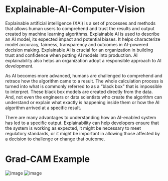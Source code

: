 # Explainable-AI-Computer-Vision
Explainable artificial intelligence (XAI) is a set of processes and methods that allows human users to comprehend and trust the results and output created by machine learning algorithms. Explainable AI is used to describe an AI model, its expected impact and potential biases. It helps characterize model accuracy, fairness, transparency and outcomes in AI-powered decision making. Explainable AI is crucial for an organization in building trust and confidence when putting AI models into production. AI explainability also helps an organization adopt a responsible approach to AI development.

As AI becomes more advanced, humans are challenged to comprehend and retrace how the algorithm came to a result. The whole calculation process is turned into what is commonly referred to as a “black box" that is impossible to interpret. These black box models are created directly from the data. And, not even the engineers or data scientists who create the algorithm can understand or explain what exactly is happening inside them or how the AI algorithm arrived at a specific result.

There are many advantages to understanding how an AI-enabled system has led to a specific output.  Explainability can help developers ensure that the system is working as expected, it might be necessary to meet regulatory standards, or it might be important in allowing those affected by a decision to challenge or change that outcome.

# Grad-CAM Example
![image](https://user-images.githubusercontent.com/77681678/228993531-c5438e88-e192-44a6-abe2-119daf36300c.png)
![image](https://user-images.githubusercontent.com/77681678/228993563-be93cadb-1fab-4e4d-81e8-d0b26470481c.png)

